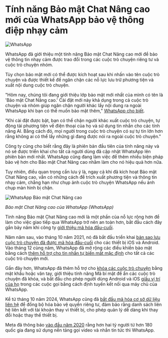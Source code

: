 # Tính năng Bảo mật Chat Nâng cao mới của WhatsApp bảo vệ thông điệp nhạy cảm

![WhatsApp](https://www.bleepstatic.com/content/hl-images/2021/08/25/WhatsApp.jpg)

WhatsApp đã giới thiệu một tính năng Bảo mật Chat Nâng cao mới để bảo vệ thông tin nhạy cảm được trao đổi trong các cuộc trò chuyện riêng tư và cuộc trò chuyện nhóm.

Tùy chọn bảo mật mới có thể được kích hoạt sau khi nhấn vào tên cuộc trò chuyện và được thiết kế để ngăn chặn các nỗ lực lưu trữ phương tiện và xuất nội dung cuộc trò chuyện.

"Hôm nay, chúng tôi đang giới thiệu lớp bảo mật mới nhất của mình có tên là 'Bảo mật Chat Nâng cao.' Cài đặt mới này khả dụng trong cả cuộc trò chuyện và nhóm giúp ngăn chặn người khác lấy nội dung ra ngoài WhatsApp khi bạn có thể muốn bảo mật thêm," [WhatsApp cho biết](https://blog.whatsapp.com/introducing-advanced-chat-privacy).

"Khi cài đặt được bật, bạn có thể chặn người khác xuất cuộc trò chuyện, tự động tải phương tiện về điện thoại của họ và sử dụng tin nhắn cho các tính năng AI. Bằng cách đó, mọi người trong cuộc trò chuyện có sự tự tin lớn hơn rằng không ai có thể lấy những gì đang được nói ra ngoài cuộc trò chuyện."

Công ty cũng cho biết rằng đây là phiên bản đầu tiên của tính năng này và nó sẽ được triển khai cho tất cả người dùng đã cập nhật WhatsApp lên phiên bản mới nhất. WhatsApp cũng đang làm việc để thêm nhiều biện pháp bảo vệ hơn cho Bảo mật Chat Nâng cao nhằm làm cho nó hiệu quả hơn nữa.

Tuy nhiên, điều quan trọng cần lưu ý là, ngay cả khi đã kích hoạt Bảo mật Chat Nâng cao, vẫn có những cách để trích xuất phương tiện và thông tin nhạy cảm, chẳng hạn như chụp ảnh cuộc trò chuyện WhatsApp nếu ảnh chụp màn hình bị chặn.

![WhatsApp Bảo mật Chat Nâng cao](https://www.bleepstatic.com/images/news/u/1109292/2025/WhatsApp-advanced-chat-privacy.jpg)

_Bảo mật Chat Nâng cao của WhatsApp (WhatsApp)_

Tính năng Bảo mật Chat Nâng cao mới là một phần của nỗ lực rộng hơn để làm cho việc giao tiếp qua WhatsApp trở nên an toàn hơn, bắt đầu cách đây gần bảy năm khi công ty [giới thiệu mã hóa đầu-cuối](https://blog.whatsapp.com/end-to-end-encryption).

Năm năm sau, vào tháng 10 năm 2021, nó đã bắt đầu triển khai [bản sao lưu cuộc trò chuyện đã được mã hóa đầu-cuối](https://www.bleepingcomputer.com/news/security/whatsapp-rolls-out-ios-android-end-to-end-encrypted-chat-backups/) cho các thiết bị iOS và Android. Vào tháng 12 cùng năm, WhatsApp đã mở rộng các điều khiển bảo mật bằng cách [thêm hỗ trợ cho tin nhắn tự biến mất mặc định](https://www.bleepingcomputer.com/news/security/whatsapp-adds-default-disappearing-messages-for-new-chats/) cho tất cả các cuộc trò chuyện mới.

Gần đây hơn, WhatsApp đã thêm hỗ trợ cho [khóa các cuộc trò chuyện](https://www.bleepingcomputer.com/news/security/whatsapp-now-lets-you-lock-chats-with-a-password-or-fingerprint/) bằng mật khẩu hoặc vân tay, giới thiệu tính năng Mã bí mật để ẩn các cuộc trò chuyện đã khóa, và bắt đầu cho phép người dùng Android và iOS [giấu vị trí của họ](https://www.bleepingcomputer.com/news/security/whatsapp-now-lets-users-hide-their-location-during-calls/) trong các cuộc gọi bằng cách định tuyến kết nối qua máy chủ của WhatsApp.

Kể từ tháng 10 năm 2024, WhatsApp cũng đã [bắt đầu mã hóa cơ sở dữ liệu liên hệ](https://www.bleepingcomputer.com/news/security/whatsapp-now-encrypts-contact-databases-for-privacy-preserving-synching/) để đồng bộ hóa bảo vệ quyền riêng tư, đảm bảo rằng danh sách liên hệ liên kết với tài khoản thay vì thiết bị, cho phép quản lý dễ dàng khi thay đổi hoặc thay thế thiết bị.

Meta đã thông báo [vào đầu năm 2020](https://blog.whatsapp.com/two-billion-users-connecting-the-world-privately) rằng hơn hai tỷ người từ hơn 180 quốc gia đang sử dụng nền tảng gọi video và nhắn tin tức thì WhatsApp.